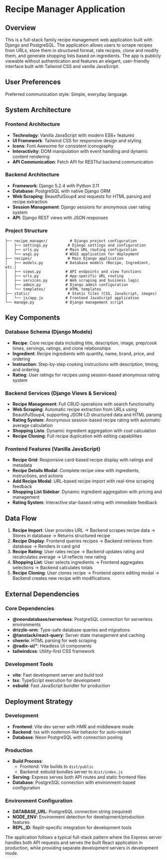 # Recipe Manager Application

## Overview

This is a full-stack family recipe management web application built with Django and PostgreSQL. The application allows users to scrape recipes from URLs, store them in structured format, rate recipes, clone and modify them, and generate shopping lists based on ingredients. The app is publicly viewable without authentication and features an elegant, user-friendly interface built with Tailwind CSS and vanilla JavaScript.

## User Preferences

Preferred communication style: Simple, everyday language.

## System Architecture

### Frontend Architecture
- **Technology**: Vanilla JavaScript with modern ES6+ features
- **UI Framework**: Tailwind CSS for responsive design and styling
- **Icons**: Font Awesome for consistent iconography
- **Interactivity**: DOM manipulation with event handling and dynamic content rendering
- **API Communication**: Fetch API for RESTful backend communication

### Backend Architecture
- **Framework**: Django 5.2.4 with Python 3.11
- **Database**: PostgreSQL with native Django ORM
- **Web Scraping**: BeautifulSoup4 and requests for HTML parsing and recipe extraction
- **Session Management**: Django sessions for anonymous user rating system
- **API**: Django REST views with JSON responses

### Project Structure
```
├── recipe_manager/          # Django project configuration
│   ├── settings.py         # Django settings and configuration
│   ├── urls.py            # Main URL routing configuration
│   └── wsgi.py            # WSGI application for deployment
├── recipes/                # Main Django application
│   ├── models.py          # Database models (Recipe, Ingredient, etc.)
│   ├── views.py           # API endpoints and view functions
│   ├── urls.py            # App-specific URL routing
│   ├── services.py        # Web scraping and business logic
│   ├── admin.py           # Django admin configuration
│   └── templates/         # HTML templates
├── static/                 # Static files (CSS, JavaScript, images)
│   └── js/app.js          # Frontend JavaScript application
└── manage.py              # Django management script
```

## Key Components

### Database Schema (Django Models)
- **Recipe**: Core recipe data including title, description, image, prep/cook times, servings, ratings, and clone relationships
- **Ingredient**: Recipe ingredients with quantity, name, brand, price, and ordering
- **Instruction**: Step-by-step cooking instructions with description, timing, and ordering  
- **Rating**: User ratings for recipes using session-based anonymous rating system

### Backend Services (Django Views & Services)
- **Recipe Management**: Full CRUD operations with search functionality
- **Web Scraping**: Automatic recipe extraction from URLs using BeautifulSoup4, supporting JSON-LD structured data and HTML parsing
- **Rating System**: Anonymous session-based recipe rating with automatic average calculation
- **Shopping Lists**: Dynamic ingredient aggregation with cost calculation
- **Recipe Cloning**: Full recipe duplication with editing capabilities

### Frontend Features (Vanilla JavaScript)
- **Recipe Grid**: Responsive card-based recipe display with ratings and metadata
- **Recipe Details Modal**: Complete recipe view with ingredients, instructions, and actions
- **Add Recipe Modal**: URL-based recipe import with real-time scraping feedback
- **Shopping List Sidebar**: Dynamic ingredient aggregation with pricing and management
- **Rating System**: Interactive star-based rating with immediate feedback

## Data Flow

1. **Recipe Import**: User provides URL → Backend scrapes recipe data → Stores in database → Returns structured recipe
2. **Recipe Display**: Frontend queries recipes → Backend retrieves from database → Renders in card grid
3. **Recipe Rating**: User rates recipe → Backend updates rating and recalculates average → UI reflects new rating
4. **Shopping List**: User selects ingredients → Frontend aggregates selections → Backend calculates totals
5. **Recipe Cloning**: User clones recipe → Frontend opens editing modal → Backend creates new recipe with modifications

## External Dependencies

### Core Dependencies
- **@neondatabase/serverless**: PostgreSQL connection for serverless environments
- **drizzle-orm**: Type-safe database queries and migrations
- **@tanstack/react-query**: Server state management and caching
- **cheerio**: HTML parsing for web scraping
- **@radix-ui/***: Headless UI components
- **tailwindcss**: Utility-first CSS framework

### Development Tools
- **vite**: Fast development server and build tool
- **tsx**: TypeScript execution for development
- **esbuild**: Fast JavaScript bundler for production

## Deployment Strategy

### Development
- **Frontend**: Vite dev server with HMR and middleware mode
- **Backend**: tsx with nodemon-like behavior for auto-restart
- **Database**: Neon PostgreSQL with connection pooling

### Production
- **Build Process**: 
  - Frontend: Vite builds to `dist/public`
  - Backend: esbuild bundles server to `dist/index.js`
- **Serving**: Express serves both API routes and static frontend files
- **Database**: PostgreSQL connection with environment-based configuration

### Environment Configuration
- **DATABASE_URL**: PostgreSQL connection string (required)
- **NODE_ENV**: Environment detection for development/production features
- **REPL_ID**: Replit-specific integration for development tools

The application follows a typical full-stack pattern where the Express server handles both API requests and serves the built React application in production, while providing separate development servers in development mode.